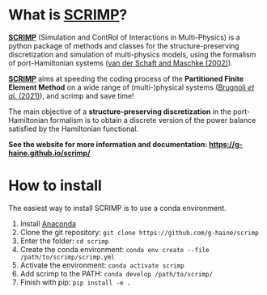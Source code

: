 # What is [SCRIMP](https://g-haine.github.io/scrimp/)?

**[SCRIMP](https://g-haine.github.io/scrimp/)** (Simulation and ContRol of Interactions in Multi-Physics) is a python package of methods and classes for the structure-preserving discretization and simulation of multi-physics models, using the formalism of port-Hamiltonian systems ([van der Schaft and Maschke (2002)](https://doi.org/10.1016/S0393-0440(01)00083-3)). 

**[SCRIMP](https://g-haine.github.io/scrimp/)** aims at speeding the coding process of the **Partitioned Finite Element Method** on a wide range of (multi-)physical systems ([Brugnoli *et al.* (2021)](https://doi.org/10.4236/jamp.2021.96088)), and scrimp and save time!

The main objective of a **structure-preserving discretization** in the port-Hamiltonian formalism is to obtain a discrete version of the power balance satisfied by the Hamiltonian functional.

**See the website for more information and documentation: https://g-haine.github.io/scrimp/**

# How to install
The easiest way to install SCRIMP is to use a conda environment.

1. Install <a href="https://docs.anaconda.com/free/anaconda/install/index.html"> Anaconda</a>
2. Clone the git repository: ```git clone https://github.com/g-haine/scrimp```
3. Enter the folder: ```cd scrimp```
4. Create the conda environment:  ```conda env create --file /path/to/scrimp/scrimp.yml```
5. Activate the environment:  ```conda activate scrimp```
6. Add scrimp to the PATH: ```conda develop /path/to/scrimp/```
7. Finish with pip: ```pip install -e .```
